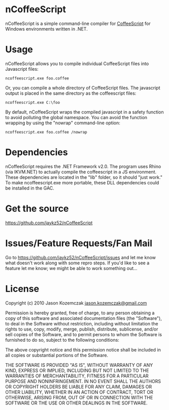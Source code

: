 nCoffeeScript
=============

nCoffeeScript is a simple command-line compiler for [CoffeeScript](http://coffeescript.org/) for Windows environments written in .NET.

# Usage
nCoffeeScript allows you to compile individual CoffeeScript files into Javascript files:

    ncoffeescript.exe foo.coffee

Or, you can compile a whole directory of CoffeeScript files. The javascript output is placed in the same directory as the coffeescript files:

    ncoffeescript.exe C:\foo

By default, nCoffeeScript wraps the compiled javascript in a safety function to avoid polluting the global namespace. You can avoid the function wrapping by  using the "nowrap" command-line option:

    ncoffeescript.exe foo.coffee /nowrap

# Dependencies
nCoffeeScript requires the .NET Framework v2.0. The program uses Rhino (via IKVM.NET) to actually compile the coffeescript in a JS environment. These dependencies are located in the "lib" folder, so it should "just work."  To make ncoffeescript.exe more portable, these DLL dependencies could be installed in the GAC.

# Get the source
<https://github.com/jaykz52/nCoffeeScript>

# Issues/Feature Requests/Fan Mail
Go to <https://github.com/jaykz52/nCoffeeScript/issues> and let me know what doesn't work along with some repro steps. If you'd like to see a feature let me know; we might be able to work something out...

# License
Copyright (c) 2010 Jason Kozemczak <jason.kozemczak@gmail.com>

Permission is hereby granted, free of charge, to any person
obtaining a copy of this software and associated documentation
files (the "Software"), to deal in the Software without
restriction, including without limitation the rights to use,
copy, modify, merge, publish, distribute, sublicense, and/or sell
copies of the Software, and to permit persons to whom the
Software is furnished to do so, subject to the following
conditions:

The above copyright notice and this permission notice shall be
included in all copies or substantial portions of the Software.

THE SOFTWARE IS PROVIDED "AS IS", WITHOUT WARRANTY OF ANY KIND,
EXPRESS OR IMPLIED, INCLUDING BUT NOT LIMITED TO THE WARRANTIES
OF MERCHANTABILITY, FITNESS FOR A PARTICULAR PURPOSE AND
NONINFRINGEMENT. IN NO EVENT SHALL THE AUTHORS OR COPYRIGHT
HOLDERS BE LIABLE FOR ANY CLAIM, DAMAGES OR OTHER LIABILITY,
WHETHER IN AN ACTION OF CONTRACT, TORT OR OTHERWISE, ARISING
FROM, OUT OF OR IN CONNECTION WITH THE SOFTWARE OR THE USE OR
OTHER DEALINGS IN THE SOFTWARE.